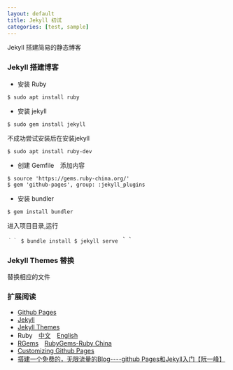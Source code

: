 ```yaml
---
layout: default
title: Jekyll 初试
categories: [test, sample]
---
```


Jekyll 搭建简易的静态博客

<!-- more -->

### Jekyll 搭建博客
* 安装 Ruby

```
$ sudo apt install ruby
```

* 安装 jekyll

```
$ sudo gem install jekyll
```

不成功尝试安装后在安装jekyll

```
$ sudo apt install ruby-dev
```

* 创建 Gemfile　添加内容

```
$ source 'https://gems.ruby-china.org/'
$ gem 'github-pages', group: :jekyll_plugins

```

* 安装 bundler

```
$ gem install bundler
```

进入项目目录,运行

`｀｀
$ bundle install
$ jekyll serve
`｀｀

### Jekyll Themes 替换 ###

替换相应的文件

### 扩展阅读 ###

- [Github Pages](https://pages.github.com)
- [Jekyll](https://jekyllrb.com)
- [Jekyll Themes](http://jekyllthemes.org)
- Ruby&emsp;[中文](https://www.ruby-lang.org/zh_cn/)&emsp;[English](https://www.ruby-lang.org/en/)
- [RGems](https://rubygems.org/)&emsp;[RubyGems-Ruby China](http://gems.ruby-china.org)
- [Customizing Github Pages](https://help.github.com/categories/customizing-github-pages/)
- [搭建一个免费的，无限流量的Blog----github Pages和Jekyll入门【阮一峰】](http://www.ruanyifeng.com/blog/2012/08/blogging_with_jekyll.html)
